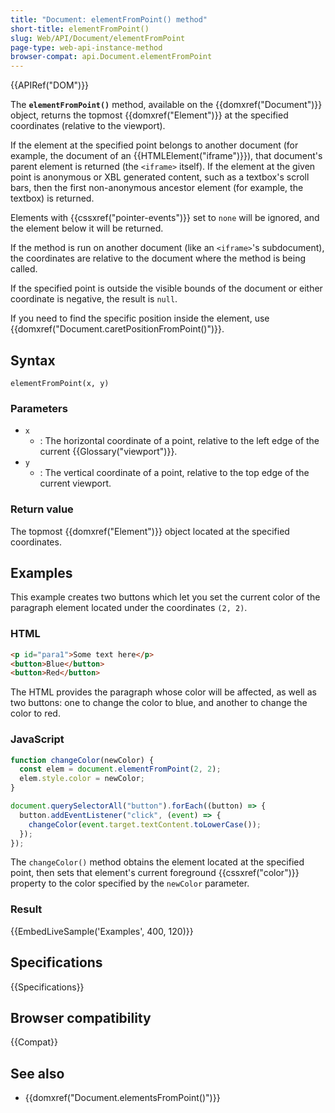 ```yaml
---
title: "Document: elementFromPoint() method"
short-title: elementFromPoint()
slug: Web/API/Document/elementFromPoint
page-type: web-api-instance-method
browser-compat: api.Document.elementFromPoint
---
```


{{APIRef("DOM")}}

The **`elementFromPoint()`**
method, available on the {{domxref("Document")}} object, returns the topmost {{domxref("Element")}} at the specified coordinates
(relative to the viewport).

If the element at the specified point belongs to another document (for example, the
document of an {{HTMLElement("iframe")}}), that document's parent element is returned
(the `<iframe>` itself). If the element at the given point is anonymous
or XBL generated content, such as a textbox's scroll bars, then the first non-anonymous
ancestor element (for example, the textbox) is returned.

Elements with {{cssxref("pointer-events")}} set to `none` will be ignored,
and the element below it will be returned.

If the method is run on another document (like an `<iframe>`'s
subdocument), the coordinates are relative to the document where the method is being
called.

If the specified point is outside the visible bounds of the document or either
coordinate is negative, the result is `null`.

If you need to find the specific position inside the element, use
{{domxref("Document.caretPositionFromPoint()")}}.

## Syntax

```js-nolint
elementFromPoint(x, y)
```

### Parameters

- `x`
  - : The horizontal coordinate of a point, relative to the left edge of the current
    {{Glossary("viewport")}}.
- `y`
  - : The vertical coordinate of a point, relative to the top edge of the current
    viewport.

### Return value

The topmost {{domxref("Element")}} object located at the specified coordinates.

## Examples

This example creates two buttons which let you set the current color of the paragraph
element located under the coordinates `(2, 2)`.

### HTML

```html
<p id="para1">Some text here</p>
<button>Blue</button>
<button>Red</button>
```

The HTML provides the paragraph whose color will be affected, as well as two buttons:
one to change the color to blue, and another to change the color to red.

### JavaScript

```js
function changeColor(newColor) {
  const elem = document.elementFromPoint(2, 2);
  elem.style.color = newColor;
}

document.querySelectorAll("button").forEach((button) => {
  button.addEventListener("click", (event) => {
    changeColor(event.target.textContent.toLowerCase());
  });
});
```

The `changeColor()` method obtains the element located at the specified
point, then sets that element's current foreground {{cssxref("color")}} property to the
color specified by the `newColor` parameter.

### Result

{{EmbedLiveSample('Examples', 400, 120)}}

## Specifications

{{Specifications}}

## Browser compatibility

{{Compat}}

## See also

- {{domxref("Document.elementsFromPoint()")}}

